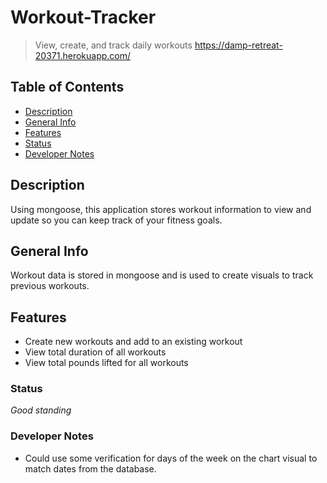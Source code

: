 # Workout-Tracker
> View, create, and track daily workouts 
https://damp-retreat-20371.herokuapp.com/

## Table of Contents
* [Description](#Description)
* [General Info](#General-Info)
* [Features](#Features)
* [Status](#Status)
* [Developer Notes](#Developer-Notes)

## Description 
Using mongoose, this application stores workout information to view and update so you can keep track of your fitness goals.

## General Info 
Workout data is stored in mongoose and is used to create visuals to track previous workouts.

## Features
* Create new workouts and add to an existing workout
* View total duration of all workouts
* View total pounds lifted for all workouts

### Status
_Good standing_

### Developer Notes
- Could use some verification for days of the week on the chart visual to match dates from the database.

